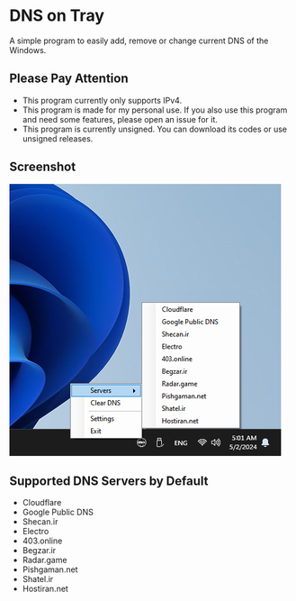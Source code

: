 # DNS on Tray
A simple program to easily add, remove or change current DNS of the Windows.

## Please Pay Attention
- This program currently only supports IPv4.
- This program is made for my personal use. If you also use this program and need some features, please open an issue for it.
- This program is currently unsigned. You can download its codes or use unsigned releases.

## Screenshot
![Screenshot of DNS on Try program on the system tray.](screenshot.jpg "Screenshot of DNS on Try Program")

## Supported DNS Servers by Default
- Cloudflare
- Google Public DNS
- Shecan.ir
- Electro
- 403.online
- Begzar.ir
- Radar.game
- Pishgaman.net
- Shatel.ir
- Hostiran.net
